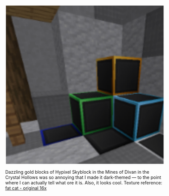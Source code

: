 <p align="center">
  <img width="500px" src="pack.png"/>
</p>

Dazzling gold blocks of Hypixel Skyblock in the Mines of Divan in the Crystal Hollows was so annoying that I made it dark-themed — to the point where I can actually tell what ore it is. Also, it looks cool.
Texture reference: [fat cat - original 16x](https://pvprp.com/pack?p=1679)
